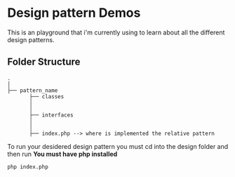 <h1>Design pattern Demos</h1>
<p>This is an playground that i'm currently using to learn about all the different design patterns. </p>

<h2 id="folder-structure">
    Folder Structure
</h2>

    .
    │
    ├── pattern_name
           ├── classes
           │   
           │
           ├── interfaces
           │   
           │
           ├── index.php --> where is implemented the relative pattern
    


To run your desidered design pattern you must cd into the design folder and then run
**You must have php installed**

`php index.php`
